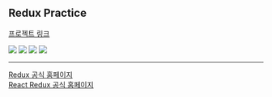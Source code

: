 Redux Practice
-
<a href='https://ingkejin-redux.netlify.app/'>프로젝트 링크</a>

<div>
  <img src="https://img.shields.io/badge/HTML5-E34F26?style=Static&logo=HTML5&logoColor=white&logoWidth=10&logoheight=20">
  <img src="https://img.shields.io/badge/CSS3-1572B6?style=Static&logo=CSS3&logoColor=white">
  <img src="https://img.shields.io/badge/React-61DAFB?style=Static&logo=React&logoColor=3776AB">
  <img src="https://img.shields.io/badge/Redux-502dc4?style=Static&logo=Redux&logoColor=fff">
</div>

--- 
<a href='https://ko.redux.js.org/'>Redux 공식 홈페이지</a> <br>
<a href='https://react-redux.js.org/'>React Redux 공식 홈페이지</a>
